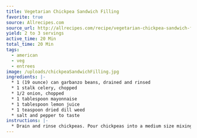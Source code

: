 ```yaml
---
title: Vegetarian Chickpea Sandwich Filling
favorite: true
source: Allrecipes.com
source_url: http://allrecipes.com/recipe/vegetarian-chickpea-sandwich-filling/detail.aspx
yield: 2 to 3 servings
active_time: 20 Min
total_time: 20 Min
tags: 
  - american
  - veg
  - entrees
image: /uploads/chickpeaSandwichFilling.jpg
ingredients: |-
  * 1 (19 ounce) can garbanzo beans, drained and rinsed 
  * 1 stalk celery, chopped 
  * 1/2 onion, chopped 
  * 1 tablespoon mayonnaise 
  * 1 tablespoon lemon juice 
  * 1 teaspoon dried dill weed 
  * salt and pepper to taste 
instructions: |-
  * Drain and rinse chickpeas. Pour chickpeas into a medium size mixing bowl and mash with a fork. Mix in celery, onion, mayonnaise (to taste), lemon juice, dill, salt and pepper to taste. 
---
```


